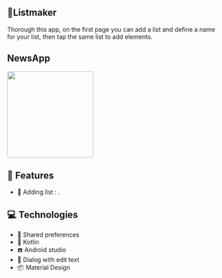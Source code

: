 ## 🎵Listmaker
Thorough this app, on the first page you can add a list and define a name for your list, then tap the same list to add elements.

## NewsApp

<img src="news.gif" width="200">

## 🚀 Features

- 📄 Adding list : .

## 💻 Technologies

- 📱 Shared preferences
- 🎯 Kotlin
- ☎️ Android studio
- 📜 Dialog with edit text  
- 📦 Material Design 
